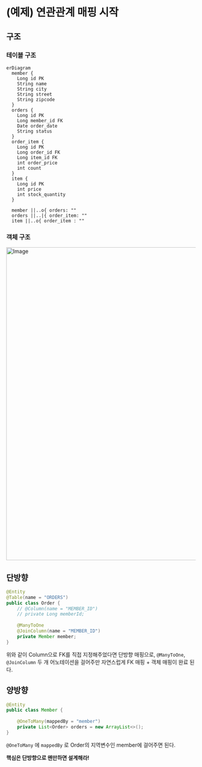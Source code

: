 # (예제) 연관관계 매핑 시작

## 구조

### 테이블 구조

```mermaid
erDiagram
  member {
    Long id PK
    String name
    String city
    String street
    String zipcode
  }
  orders {
    Long id PK
    Long member_id FK
    Date order_date
    String status
  }
  order_item {
    Long id PK
    Long order_id FK
    Long item_id FK
    int order_price
    int count
  }
  item {
    Long id PK
    int price
    int stock_quantity
  }

  member ||..o{ orders: ""
  orders ||..|{ order_item: ""
  item ||..o{ order_item : ""
```

### 객체 구조

<img width="831" alt="Image" src="https://github.com/user-attachments/assets/b4abbfb8-28ce-45f2-9989-f0e4d13ebca4" />

## 단방향

```java
@Entity  
@Table(name = "ORDERS")
public class Order {
	// @Column(name = "MEMBER_ID")
	// private Long memberId;
	  
	@ManyToOne
	@JoinColumn(name = "MEMBER_ID")  
	private Member member;
}
```

위와 같이 Column으로 FK를 직접 지정해주었다면 단방향 매핑으로, `@ManyToOne`, `@JoinColumn` 두 개 어노테이션을 걸어주만 자연스럽게 FK 매핑 + 객체 매핑이 완료 된다.

## 양방향

```java
@Entity  
public class Member {  
  
    @OneToMany(mappedBy = "member")  
    private List<Order> orders = new ArrayList<>();
}
```

`@OneToMany` 에 `mappedBy` 로 Order의 지역변수인 member에 걸어주면 된다.

**핵심은 단방향으로 왠만하면 설계해라!**
